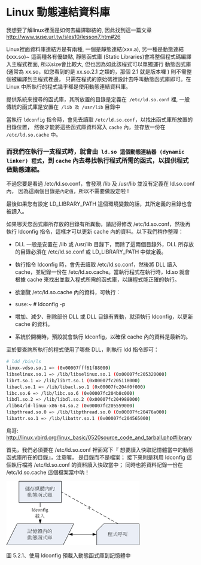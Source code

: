 # Linux 動態連結資料庫



我想要了解linux裡面是如何去編譯聯結的, 因此找到這一篇文章 http://www.suse.url.tw/sles10/lesson7.htm#26

Linux裡面資料庫連結方是有兩種, 一個是靜態連結(xxx.a), 另一種是動態連結(xxx.so)~ 這兩種各有優缺點,
靜態函式庫 (Static Libraries)會將整個程式碼編譯入主程式裡面, 所以size會比較大, 但也因為如此該程式可以單獨運行
動態函式庫 (通常為 xx.so，如您看到的是 xx.so.2.1 之類的，那個 2.1 就是版本囉 ) 則不需整個被編譯到主程式裡邊，
只需在程式的原始碼裡設計去呼叫動態函式庫即可。在 Linux 中所執行的程式幾乎都是使用動態連結資料庫。

提供系統來搜尋的函式庫，其所放置的目錄是定義在` /etc/ld.so.conf` 裡,
一般傳統的函式庫是安置在` /lib 及 /usr/lib` 目錄中

當執行 `ldconfig` 指令時，會先去讀取 `/etc/ld.so.conf`，以找出函式庫所放置的目錄位置，
然後才能將這些函式庫資料寫入 `cache` 內，並存放一份在` /etc/ld.so.cache` 中。




### 而我們在執行一支程式時，就會由` ld.so 這個動態連結器 (dynamic linker) 程式`，到 `cache` 內去尋找執行程式所需的函式，以提供程式做動態連結。

不過您要是看過 /etc/ld.so.conf，會發現 /lib 及 /usr/lib 並沒有定義在 ld.so.conf 內，
因為這兩個目錄是`內定值`，所以不需要做設定啦 !

最後如果您有設定 LD_LIBRARY_PATH 這個環境變數的話，其所定義的目錄也會被讀入。

如果哪天您函式庫所存放的目錄有所異動，請記得修改 /etc/ld.so.conf，然後再執行 ldconfig 指令，這樣才可以更新 cache 內的資料。以下我們稍作整理：



- DLL 一般是安置在 /lib 或 /usr/lib 目錄下，而除了這兩個目錄外，DLL 所存放的目錄必須在 /etc/ld.so.conf 或 LD_LIBRARY_PATH 中做定義。

- 執行指令 ldconfig 時，會先去讀取 /etc/ld.so.conf，然後將 DLL 讀入 cache，並紀錄一份在 /etc/ld.so.cache。當執行程式在執行時，ld.so 就會根據 cache 來找出並載入程式所需的函式庫，以讓程式能正確的執行。

- 欲瀏覽 /etc/ld.so.cache 內的資料，可執行：
- suse:~ # ldconfig -p
- 增加、減少、刪除部份 DLL 或 DLL 目錄有異動，就須執行 ldconfig，以更新 cache 的資料。
- 系統於開機時，預設就會執行 ldconfig，以確保 cache 內的資料是最新的。


至於要查詢所執行的程式使用了哪些 DLL，則執行 ldd 指令即可：


```sh
# ldd /bin/ls
linux-vdso.so.1 => (0x00007fff61f88000)
libselinux.so.1 => /lib/libselinux.so.1 (0x00007fc205320000)
librt.so.1 => /lib/librt.so.1 (0x00007fc205118000)
libacl.so.1 => /lib/libacl.so.1 (0x00007fc204f0f000)
libc.so.6 => /lib/libc.so.6 (0x00007fc204b8c000)
libdl.so.2 => /lib/libdl.so.2 (0x00007fc204988000)
/lib64/ld-linux-x86-64.so.2 (0x00007fc205559000)
libpthread.so.0 => /lib/libpthread.so.0 (0x00007fc20476a000)
libattr.so.1 => /lib/libattr.so.1 (0x00007fc204565000)
```

鳥哥: http://linux.vbird.org/linux_basic/0520source_code_and_tarball.php#library

首先，我們必須要在 /etc/ld.so.conf 裡面寫下『 想要讀入快取記憶體當中的動態函式庫所在的目錄』，注意喔， 是目錄而不是檔案；
接下來則是利用 ldconfig 這個執行檔將 /etc/ld.so.conf 的資料讀入快取當中；
同時也將資料記錄一份在 /etc/ld.so.cache 這個檔案當中吶！


![](./images/ldconfig.gif)

圖 5.2.1、使用 ldconfig 預載入動態函式庫到記憶體中


